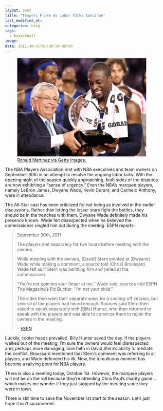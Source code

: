 ```yaml
---
layout: post
title: "Tempers Flare As Labor Talks Continue"
last_modified_at:
categories: blog
tags:
  - basketball
image:
date: 2011-10-01T08:08:50-08:00
---
```

<figure>
    <img src="/images/davidstern-dwyanewade.jpeg" alt="Dwyane Wade with David Stern">
    <figcaption><a href="http://www.gettyimages.com/event/all-star-game-95705409#dwyane-wade-of-the-eastern-conference-is-awarded-the-mvp-trophy-by-picture-id96704807" title="Dwyane Wade #3 of the Eastern Conference (R) is awarded the MVP trophy by NBA Commissioner David Stern after the NBA All-Star Game, part of 2010 NBA All-Star Weekend at Cowboys Stadium on February 14, 2010 in Arlington, Texas. The Eastern Conference defeated the Western Conference 141-139 in regulation.">Ronald Martinez via Getty Images</a>.</figcaption>
</figure>
The NBA Players Association met with NBA executives and team owners on September 30th in an attempt to resolve the ongoing labor talks. With the opening night of the season quickly approaching, both sides of the disputes are now exhibiting a “sense of urgency.” Even the NBA’s marquee players, namely LeBron James, Dwyane Wade, Kevin Durant, and Carmelo Anthony, were in attendance.

The All-Star cast has been criticized for not being as involved in the earlier discussions. Rather than letting the lesser stars fight the battles, they should be in the trenches with them. Dwyane Wade definitely made his presence known. Wade felt disrespected when he believed the commissioner singled him out during the meeting. ESPN reports:

> September 30th, 2011
>
> The players met separately for two hours before meeting with the owners.
> 
> While meeting with the owners, [David] Stern pointed at [Dwyane] Wade while making a comment, a source told [Chris] Broussard. Wade felt as if Stern was belittling him and yelled at the commissioner.
> 
> “You’re not pointing your finger at me,” Wade said, sources told ESPN The Magazine’s Ric Bucher. “I’m not your child.”
> 
> The sides then went their separate ways for a cooling-off session, but several of the players had heard enough. Sources said Stern then asked to speak separately with [Billy] Hunter, who then returned to speak with the players and was able to convince them to rejoin the owners in the meeting.
> 
> – [ESPN](http://espn.go.com/nba/story/_/id/7039251/nba-labor-talks-players-owners-return-talks-saturday-tense-moments)

Luckily, cooler heads prevailed. Billy Hunter saved the day. If the players walked out of the meeting, I’m sure the owners would feel disrespected and, perhaps more damaging, lose faith in David Stern’s ability to mediate the conflict. Broussard mentioned that Stern’s comment was referring to all players, and Wade defended his ilk. Now, the tumultuous moment has become a rallying point for NBA players.

There is also a meeting today, October 1st. However, the marquee players will not be on the roll because they’re attending Chris Paul’s charity game… which makes me wonder if they just stopped by the meeting since they were in town.

There is still time to save the November 1st start to the season. Let’s just hope it isn’t squandered.
